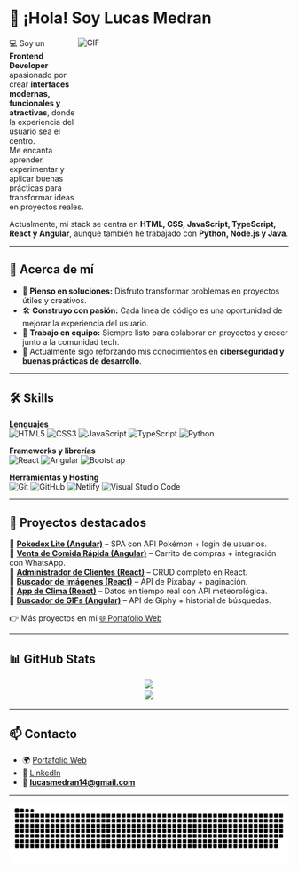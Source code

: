 # 👋 ¡Hola! Soy Lucas Medran  

<img align="right" height="280" width="380" alt="GIF" src="https://media4.giphy.com/media/v1.Y2lkPTc5MGI3NjExZzQ0ZjdpNXcxMm1nYndsNTE2MG5kdTFyaWxtcWVrbHlwc25rMmV0NiZlcD12MV9pbnRlcm5hbF9naWZfYnlfaWQmY3Q9Zw/TFPdmm3rdzeZ0kP3zG/giphy.webp">  

💻 Soy un **Frontend Developer** apasionado por crear **interfaces modernas, funcionales y atractivas**, donde la experiencia del usuario sea el centro.  
Me encanta aprender, experimentar y aplicar buenas prácticas para transformar ideas en proyectos reales.  

Actualmente, mi stack se centra en **HTML, CSS, JavaScript, TypeScript, React y Angular**, aunque también he trabajado con **Python, Node.js y Java**.  

---

## 🚀 Acerca de mí
- 🧠 **Pienso en soluciones:** Disfruto transformar problemas en proyectos útiles y creativos.  
- 🛠️ **Construyo con pasión:** Cada línea de código es una oportunidad de mejorar la experiencia del usuario.  
- 🤝 **Trabajo en equipo:** Siempre listo para colaborar en proyectos y crecer junto a la comunidad tech.  
- 🌱 Actualmente sigo reforzando mis conocimientos en **ciberseguridad y buenas prácticas de desarrollo**.  

---

## 🛠️ Skills

<p align="center">

**Lenguajes**  
![HTML5](https://img.shields.io/badge/HTML5%20-%23E34F26.svg?style=for-the-badge&logo=html5&logoColor=white)
![CSS3](https://img.shields.io/badge/CSS%20-%231572B6.svg?style=for-the-badge&logo=css3&logoColor=white)
![JavaScript](https://img.shields.io/badge/JavaScript%20-%23F7DF1E.svg?style=for-the-badge&logo=javascript&logoColor=black)
![TypeScript](https://img.shields.io/badge/typescript-%23007ACC.svg?style=for-the-badge&logo=typescript&logoColor=white)
![Python](https://img.shields.io/badge/Python%20-%2314354C.svg?style=for-the-badge&logo=python&logoColor=white)

**Frameworks y librerías**  
![React](https://img.shields.io/badge/react-%2320232a.svg?style=for-the-badge&logo=react&logoColor=%2361DAFB)
![Angular](https://img.shields.io/badge/angular-%23DD0031.svg?style=for-the-badge&logo=angular&logoColor=white)
![Bootstrap](https://img.shields.io/badge/bootstrap-%238511FA.svg?style=for-the-badge&logo=bootstrap&logoColor=white)

**Herramientas y Hosting**  
![Git](https://img.shields.io/badge/git-%23F05033.svg?style=for-the-badge&logo=git&logoColor=white)
![GitHub](https://img.shields.io/badge/github-%23121011.svg?style=for-the-badge&logo=github&logoColor=white)
![Netlify](https://img.shields.io/badge/netlify-%23000000.svg?style=for-the-badge&logo=netlify&logoColor=#00C7B7)
![Visual Studio Code](https://img.shields.io/badge/Visual%20Studio%20Code-0078d7.svg?style=for-the-badge&logo=visual-studio-code&logoColor=white)

</p>

---

## 📂 Proyectos destacados
🔹 [**Pokedex Lite (Angular)**](https://link-demo.netlify.app) – SPA con API Pokémon + login de usuarios.  
🔹 [**Venta de Comida Rápida (Angular)**](https://appcomidarapida.netlify.app) – Carrito de compras + integración con WhatsApp.  
🔹 [**Administrador de Clientes (React)**](https://papaya-donut-3eca14.netlify.app) – CRUD completo en React.  
🔹 [**Buscador de Imágenes (React)**](https://cheerful-florentine-5ae501.netlify.app) – API de Pixabay + paginación.  
🔹 [**App de Clima (React)**](https://sunny-elf-2fb3d9.netlify.app) – Datos en tiempo real con API meteorológica.  
🔹 [**Buscador de GIFs (Angular)**](https://link-demo.netlify.app) – API de Giphy + historial de búsquedas.  

👉 Más proyectos en mi [🌐 Portafolio Web](https://lucasmedran.netlify.app)  

---

## 📊 GitHub Stats
<div align="center">
  
[![](https://github-readme-stats.vercel.app/api?username=Lucrack7&show_icons=true&theme=tokyonight&hide_border=true&locale=en)](https://github.com/Lucrack7)  
[![](https://github-readme-streak-stats.herokuapp.com/?user=Lucrack7&theme=material-palenight)](https://github.com/Lucrack7)  

</div>

---

## 📫 Contacto
- 🌍 [Portafolio Web](https://lucasmedran.netlify.app)  
- 💼 [LinkedIn](https://www.linkedin.com/in/lucas-medran-b676b0249/)  
- 📧 **lucasmedran14@gmail.com**  

---

<p align="center">
  <img src="https://raw.githubusercontent.com/Elanza-48/Elanza-48/main/resources/img/github-contribution-grid-snake.svg" alt="snake"/>
</p>


